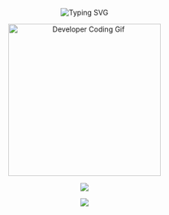 <!-- Encabezado con efecto visual -->
<p align="center">
  <img src="https://readme-typing-svg.herokuapp.com?font=Fira+Code&size=25&duration=3500&pause=700&color=00C4FF&center=true&vCenter=true&width=500&lines=%F0%9F%8C%9F+Bienvenid%40+a+mi+perfil!" alt="Typing SVG" />
</p>

<!-- GIF principal -->
<p align="center">
  <img src="https://media.giphy.com/media/cIn5fTcjnKhStIeAef/giphy.gif" width="300" alt="Developer Coding Gif" />
</p>

<!-- Tecnologías -->
<p align="center">
  <img src="https://skillicons.dev/icons?i=js,react,nodejs,html,css,git,github" />
</p>

<!-- Separador animado -->
<p align="center">
  <img src="https://capsule-render.vercel.app/api?type=waving&color=00C4FF&height=120&section=footer" />
</p>






